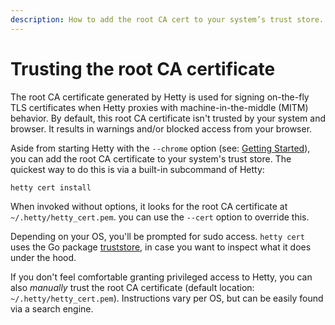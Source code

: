 ```yaml
---
description: How to add the root CA cert to your system’s trust store.
---
```


# Trusting the root CA certificate

The root CA certificate generated by Hetty is used for signing on-the-fly TLS
certificates when Hetty proxies with machine-in-the-middle (MITM) behavior. By
default, this root CA certificate isn't trusted by your system and browser. It
results in warnings and/or blocked access from your browser.

Aside from starting Hetty with the `--chrome` option (see: [Getting
Started](/docs/getting-started#run)), you can add the root CA certificate to
your system's trust store. The quickest way to do this is via a built-in
subcommand of Hetty:

```sh
hetty cert install
```

When invoked without options, it looks for the root CA certificate at
`~/.hetty/hetty_cert.pem`. you can use the `--cert` option to override this.

Depending on your OS, you'll be prompted for sudo access. `hetty cert` uses the
Go package [truststore](https://github.com/smallstep/truststore), in case you
want to inspect what it does under the hood.

If you don't feel comfortable granting privileged access to Hetty, you can also
_manually_ trust the root CA certificate (default location:
`~/.hetty/hetty_cert.pem`). Instructions vary per OS, but can be easily found
via a search engine.
